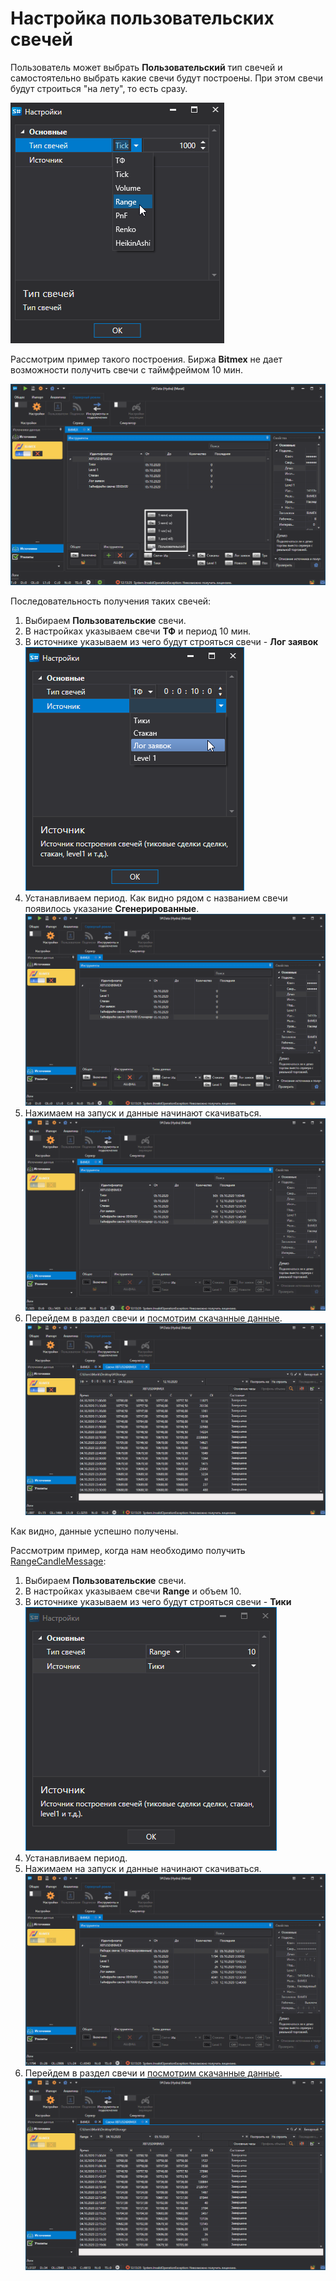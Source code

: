 # Настройка пользовательских свечей

Пользователь может выбрать **Пользовательский** тип свечей и самостоятельно выбрать какие свечи будут построены. При этом свечи будут строиться "на лету", то есть сразу.

![hydra type candle 00 00](../../../images/hydra_type_candle_00_00.png)

Рассмотрим пример такого построения. Биржа **Bitmex** не дает возможности получить свечи с таймфреймом 10 мин.

![hydra type candle 00 01](../../../images/hydra_type_candle_00_01.png)

Последовательность получения таких свечей:

1. Выбираем **Пользовательские** свечи.
2. В настройках указываем свечи **ТФ** и период 10 мин.
3. В источнике указываем из чего будут строяться свечи \- **Лог заявок** ![hydra type candle 00 02](../../../images/hydra_type_candle_00_02.png)
4. Устанавливаем период. Как видно рядом с названием свечи появилось указание **Сгенерированные**.![hydra type candle 00 03](../../../images/hydra_type_candle_00_03.png)
5. Нажимаем на запуск и данные начинают скачиваться.![hydra type candle 00 04](../../../images/hydra_type_candle_00_04.png)
6. Перейдем в раздел свечи и [посмотрим скачанные данные](../working_with_data/view_and_export.md).![hydra type candle 00 06](../../../images/hydra_type_candle_00_06.png)

Как видно, данные успешно получены.

Рассмотрим пример, когда нам необходимо получить [RangeCandleMessage](xref:StockSharp.Messages.RangeCandleMessage):

1. Выбираем **Пользовательские** свечи.
2. В настройках указываем свечи **Range** и объем 10.
3. В источнике указываем из чего будут строяться свечи \- **Тики** ![hydra type candle 00 07](../../../images/hydra_type_candle_00_07.png)
4. Устанавливаем период.
5. Нажимаем на запуск и данные начинают скачиваться.![hydra type candle 00 08](../../../images/hydra_type_candle_00_08.png)
6. Перейдем в раздел свечи и [посмотрим скачанные данные](../working_with_data/view_and_export.md).![hydra type candle 00 09](../../../images/hydra_type_candle_00_09.png)
